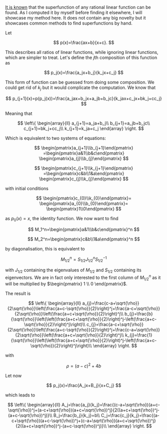 [It is known](https://en.wikipedia.org/wiki/Iterated_function#Examples) that the superfunction of any rational linear function can be found. As I computed it by myself before finding it elsewhere, I will showcase my method here. It does not contain any big novelty but it showcases common methods to find superfunctions by hand.

Let

$$
p(x)=\frac{ax+b}{x+c}.
$$

This describes all ratios of linear functions, while ignoring linear functions, which are simpler to treat. Let's define the $j$th composition of this function as

$$
p_j(x)=\frac{a_jx+b_j}{k_jx+c_j}
$$

This form of function can be guessed from doing some composition. We could get rid of $k_j$ but it would complicate the computation.
We know that

$$
p_{j+1}(x)=p(p_j(x))=\frac{a_jax+b_jx+a_jb+b_jc}{k_jax+c_jx+bk_j+cc_j}
$$

Meaning that

$$
\left\{
	\begin{array}{ll}
	  a_{j+1}=a_ja+b_j\\
	  b_{j+1}=a_jb+b_jc\\
	  c_{j+1}=bk_j+cc_j\\
	  k_{j+1}=k_ja+c_j
	\end{array}
\right.
$$

Which is equivalent to two systems of equations:

$$
\begin{pmatrix}a_{j+1}\\b_{j+1}\end{pmatrix}
=\begin{pmatrix}a&1\\b&c\end{pmatrix}
\begin{pmatrix}a_{j}\\b_{j}\end{pmatrix}
$$

$$
\begin{pmatrix}c_{j+1}\\k_{j+1}\end{pmatrix}
=\begin{pmatrix}c&b\\1&a\end{pmatrix}
\begin{pmatrix}c_{j}\\k_{j}\end{pmatrix}
$$

with initial conditions

$$
\begin{pmatrix}c_{0}\\k_{0}\end{pmatrix}=
\begin{pmatrix}a_{0}\\b_{0}\end{pmatrix}=
\begin{pmatrix}1\\0\end{pmatrix}
$$

as $p_0(x)=x$, the identity function.
We now want to find

$$
M_1^n=\begin{pmatrix}a&1\\b&c\end{pmatrix}^n
$$

$$
M_2^n=\begin{pmatrix}c&b\\1&a\end{pmatrix}^n
$$

by diagonalisation, this is equivalent to

$$
M_{1/2}^n=S_{1/2}J_{1/2}^nS_{1/2}^{-1}
$$

with $J_{1/2}$ containing the eigenvalues of $M_{1/2}$ and $S_{1/2}$ containing its eigenvectors.
We are in fact only interested to the first column of $M_{1/2}^n$ as it will be multiplied by $\begin{pmatrix} 1 \\ 0 \end{pmatrix}$.

The result is

$$
\left\{
	\begin{array}{ll}
	  a_{j}=\frac{c-a+\sqrt{\rho}}{2\sqrt{\rho}}\left(\frac{a+c-\sqrt{\rho}}{2}\right)^j+\frac{a-c+\sqrt{\rho}}{2\sqrt{\rho}}\left(\frac{a+c+\sqrt{\rho}}{2}\right)^j\\
	  b_{j}=\frac{b}{\sqrt{\rho}}\left(\left(\frac{a+c+\sqrt{\rho}}{2}\right)^j-\left(\frac{a+c-\sqrt{\rho}}{2}\right)^j\right)\\
	  c_{j}=\frac{a-c+\sqrt{\rho}}{2\sqrt{\rho}}\left(\frac{a+c-\sqrt{\rho}}{2}\right)^j+\frac{c-a+\sqrt{\rho}}{2\sqrt{\rho}}\left(\frac{a+c+\sqrt{\rho}}{2}\right)^j\\
	  k_{j}=\frac{1}{\sqrt{\rho}}\left(\left(\frac{a+c+\sqrt{\rho}}{2}\right)^j-\left(\frac{a+c-\sqrt{\rho}}{2}\right)^j\right)\\
	\end{array}
\right.
$$

with

$$
\rho=(a-c)^2+4b
$$

Let now

$$
p_j(x)=\frac{A_jx+B_j}{x+C_j}
$$

which leads to

$$
\left\{
	\begin{array}{ll}
	  A_j=\frac{a_j}{k_j}=\frac{(c-a+\sqrt{\rho})(a+c-\sqrt{\rho})^j+(a-c+\sqrt{\rho})(a+c+\sqrt{\rho})^j}{2((a+c+\sqrt{\rho})^j-(a+c-\sqrt{\rho})^j)}\\
	  B_j=\frac{b_j}{k_j}=b\\
	  C_j=\frac{c_j}{k_j}=\frac{(a-c+\sqrt{\rho})(a+c-\sqrt{\rho})^j+(c-a+\sqrt{\rho})(a+c+\sqrt{\rho})^j}{2((a+c+\sqrt{\rho})^j-(a+c-\sqrt{\rho})^j)}\\
	\end{array}
\right.
$$